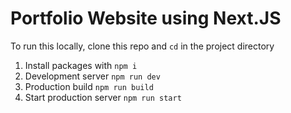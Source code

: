 # Portfolio Website using Next.JS

To run this locally, clone this repo and `cd` in the project directory

1. Install packages with `npm i`
2. Development server `npm run dev`
3. Production build `npm run build`
4. Start production server `npm run start`
